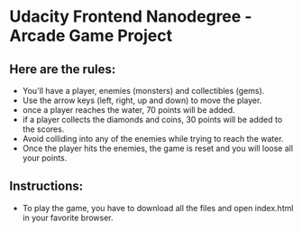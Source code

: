 Udacity Frontend Nanodegree - Arcade Game Project
=================================================

## Here are the rules:

- You'll have a player, enemies (monsters) and collectibles (gems).
- Use the arrow keys (left, right, up and down) to move the player.
- once a player reaches the water, 70 points will be added.
- if a player collects the diamonds and coins, 30 points will be added to the scores.
- Avoid colliding into any of the enemies while trying to reach the water.
- Once the player hits the enemies, the game is reset and you will loose all your points.

## Instructions:
- To play the game, you have to download all the files and open index.html in your favorite browser.
